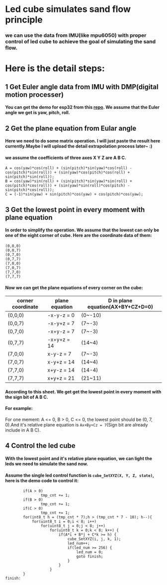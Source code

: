 # Led cube simulates sand flow principle 

### we can use the data from IMU(like mpu6050) with proper control of led cube to achieve the goal of simulating the sand flow.

# Here is the detail steps:
## 1 Get Euler angle data from IMU with DMP(digital motion processer)
#### You can get the demo for esp32 from this [repo](https://github.com/nopnop2002/esp-idf-mpu6050-dmp). We assume that the Euler angle we get is yaw, pitch, roll.

## 2 Get the plane equation from Eular angle
#### Here we need to do some matrix operation. I will just paste the result here currently.Maybe I will upload the detail extrapolation process later~ :)
#### we assume the coefficients of three axes X Y Z are A B C.
```
A = cos(yaw)*cos(roll) + (sin(pitch)*sin(yaw)*cos(roll) - cos(pitch)*sin(roll)) + (sin(yaw)*cos(pitch)*cos(roll) + sin(pitch)*sin(roll));
B = cos(yaw)*sin(roll) + (sin(pitch)*sin(yaw)*sin(roll) + cos(pitch)*cos(roll)) + (sin(yaw)*sin(roll)*cos(pitch) - sin(pitch)*cos(roll));
C = (-1)*sin(yaw) + sin(pitch)*cos(yaw) + cos(pitch)*cos(yaw);
```

## 3 Get the lowest point in every moment with plane equation
#### In order to simplify the operation. We assume that the lowest can only be one of the eight corner of cube. Here are the coordinate data of them:
```
(0,0,0)
(0,0,7)
(0,7,0)
(0,7,7)
(7,0,0)
(7,0,7)
(7,7,0)
(7,7,7)
```
#### Now we can get the plane equations of every corner on the cube:
|corner coordinate| plane equation | D in plane equation(AX+BY+CZ+D=0) |
|-|-|-|
|(0,0,0)|-x-y-z = 0| (0~-10) |
|(0,0,7)|-x-y+z = 7| (7~-3) |
|(0,7,0)|-x+y-z = 7| (7~-3) |
|(0,7,7)|-x+y+z = 14| (14~4) |
|(7,0,0)|x-y-z = 7| (7~-3) |
|(7,0,7)|x-y+z = 14| (14~4) |
|(7,7,0)|x+y-z = 14| (14-4) |
|(7,7,7)|x+y+z = 21| (21~11)|

#### According to this sheet. We get get the lowest point in every moment with the sign bit of A B C.
#### For example: 

For one mement: A <= 0, B > 0, C <= 0, the lowest point should be (0, 7, 0).And it's relative plane equation is `Ax+By+Cz = 7`(Sign bit are already include in A B C).

## 4 Control the led cube
#### With the lowest point and it's relative plane equation, we can light the leds we need to simulate the sand now.
#### Assume the single led control function is `cube_SetXYZ(X, Y, Z, state)`, here is the demo code to control it:
```
        if(A > 0)
                tmp_cnt += 1;
        if(B > 0)
                tmp_cnt += 1;
        if(C > 0)
                tmp_cnt += 1;
        for(int8_t h = (tmp_cnt * 7);h > (tmp_cnt * 7 - 10); h--){
            for(uint8_t i = 0;i < 8; i++)
                for(uint8_t j = 0;j < 8; j++)
                    for(uint8_t k = 0;k < 8; k++) {
                        if(A*i + B*j + C*k >= h) {
                            cube_SetXYZ(i, j, k, 1);
                            led_num++;
                            if(led_num >= 256) {
                                led_num = 0;
                                goto finish;
                            }
                        }
                    }
        }
finish:
```
